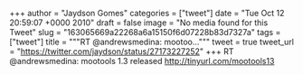
+++
author = "Jaydson Gomes"
categories = ["tweet"]
date = "Tue Oct 12 20:59:07 +0000 2010"
draft = false
image = "No media found for this Tweet"
slug = "163065669a22268a6a15150f6d07228b83d7327a"
tags = ["tweet"]
title = """RT @andrewsmedina: mootoo..."""
tweet = true
tweet_url = "https://twitter.com/jaydson/status/27173227252"
+++
RT @andrewsmedina: mootools 1.3 released http://tinyurl.com/mootools13
